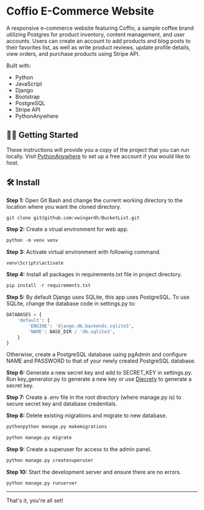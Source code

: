 # Coffio E-Commerce Website

A responsive e-commerce website featuring Coffio, a sample coffee brand utilizing Postgres for product inventory, content management, and user accounts. Users can create an account to add products and blog posts to their favorites list, as well as write product reviews, update profile details, view orders, and purchase products using Stripe API.   

Built with:
* Python
* JavaScript
* Django
* Bootstrap
* PostgreSQL
* Stripe API
* PythonAnywhere

## 👩‍🔧 Getting Started 

These instructions will provide you a copy of the project that you can run locally. Visit [PythonAnywhere](https://pythonanywhere.com/ "PythonAnywhere") to set up a free account if you would like to host.

## 🛠️ Install

**Step 1:** Open Git Bash and change the current working directory to the location where you want the cloned directory. 
```python
git clone git@github.com:vwingardh/BucketList.git
```

**Step 2:** Create a virual environment for web app.
```python
python -m venv venv
```

**Step 3:** Activate virtual environment with following command.
```
venv\Scripts\activate
```

**Step 4:** Install all packages in requirements.txt file in project directory.
```python
pip install -r requirements.txt
```

**Step 5:** By default Django uses SQLite, this app uses PostgreSQL. To use SQLite, change the database code in settings.py to: 
```python
DATABASES = {
    'default': {
        'ENGINE': 'django.db.backends.sqlite3',
        'NAME': BASE_DIR / 'db.sqlite3',
    }
}
```

Otherwise, create a PostgreSQL database using pgAdmin and configure NAME and PASSWORD to that of your newly created PostgreSQL database.

**Step 6:** Generate a new secret key and add to SECRET_KEY in settings.py. Run key_generator.py to generate a new key or use [Djecrety](https://djecrety.ir/ "Djecrety") to generate a secret key.

**Step 7:** Create a .env file in the root directory (where manage.py is) to secure secret key and database credentials. 

**Step 8:** Delete existing migrations and migrate to new database.
```python
pythonpython manage.py makemigrations

python manage.py migrate
```

**Step 9:** Create a superuser for access to the admin panel.
```python
python manage.py createsuperuser
```

**Step 10:** Start the development server and ensure there are no errors.
```python
python manage.py runserver
```

---

That's it, you're all set!

